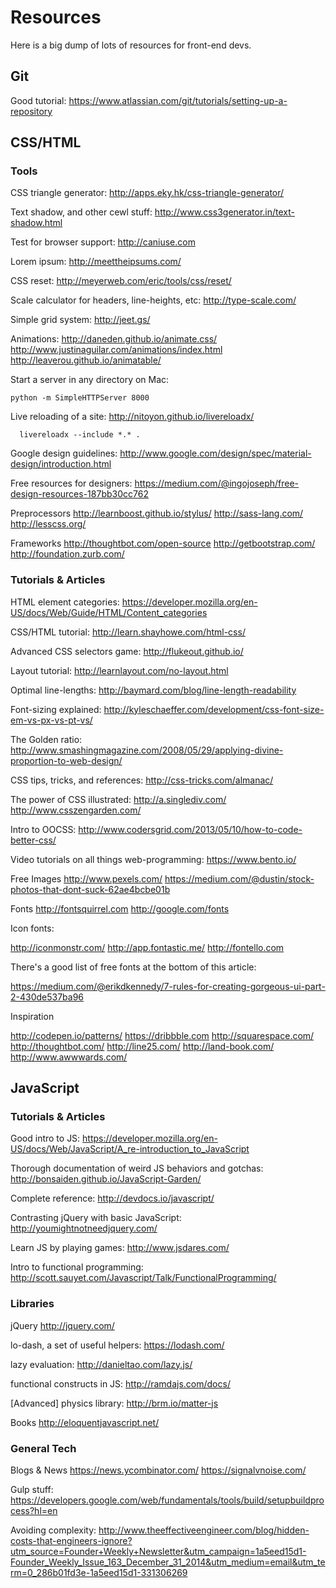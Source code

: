 # Resources

Here is a big dump of lots of resources for front-end devs.

## Git

Good tutorial:
https://www.atlassian.com/git/tutorials/setting-up-a-repository

## CSS/HTML

### Tools

CSS triangle generator:
http://apps.eky.hk/css-triangle-generator/

Text shadow, and other cewl stuff:
http://www.css3generator.in/text-shadow.html

Test for browser support:
http://caniuse.com

Lorem ipsum:
http://meettheipsums.com/

CSS reset:
http://meyerweb.com/eric/tools/css/reset/

Scale calculator for headers, line-heights, etc:
http://type-scale.com/

Simple grid system:
http://jeet.gs/

Animations:
http://daneden.github.io/animate.css/
http://www.justinaguilar.com/animations/index.html
http://leaverou.github.io/animatable/

Start a server in any directory on Mac:

    python -m SimpleHTTPServer 8000

Live reloading of a site:
http://nitoyon.github.io/livereloadx/

	  livereloadx --include *.* .

Google design guidelines:
http://www.google.com/design/spec/material-design/introduction.html

Free resources for designers:
https://medium.com/@ingojoseph/free-design-resources-187bb30cc762

Preprocessors
http://learnboost.github.io/stylus/
http://sass-lang.com/
http://lesscss.org/

Frameworks
http://thoughtbot.com/open-source
http://getbootstrap.com/
http://foundation.zurb.com/

### Tutorials & Articles

HTML element categories:
https://developer.mozilla.org/en-US/docs/Web/Guide/HTML/Content_categories

CSS/HTML tutorial:
http://learn.shayhowe.com/html-css/

Advanced CSS selectors game:
http://flukeout.github.io/

Layout tutorial:
http://learnlayout.com/no-layout.html

Optimal line-lengths:
http://baymard.com/blog/line-length-readability

Font-sizing explained:
http://kyleschaeffer.com/development/css-font-size-em-vs-px-vs-pt-vs/

The Golden ratio:
http://www.smashingmagazine.com/2008/05/29/applying-divine-proportion-to-web-design/

CSS tips, tricks, and references:
http://css-tricks.com/almanac/

The power of CSS illustrated:
http://a.singlediv.com/
http://www.csszengarden.com/

Intro to OOCSS:
http://www.codersgrid.com/2013/05/10/how-to-code-better-css/

Video tutorials on all things web-programming:
https://www.bento.io/

Free Images
http://www.pexels.com/
https://medium.com/@dustin/stock-photos-that-dont-suck-62ae4bcbe01b

Fonts
http://fontsquirrel.com
http://google.com/fonts

Icon fonts:

http://iconmonstr.com/
http://app.fontastic.me/
http://fontello.com

There's a good list of free fonts at the bottom of this article:

https://medium.com/@erikdkennedy/7-rules-for-creating-gorgeous-ui-part-2-430de537ba96

Inspiration

http://codepen.io/patterns/
https://dribbble.com
http://squarespace.com/
http://thoughtbot.com/
http://line25.com/
http://land-book.com/
http://www.awwwards.com/

## JavaScript

### Tutorials & Articles

Good intro to JS:
https://developer.mozilla.org/en-US/docs/Web/JavaScript/A_re-introduction_to_JavaScript

Thorough documentation of weird JS behaviors and gotchas:
http://bonsaiden.github.io/JavaScript-Garden/

Complete reference:
http://devdocs.io/javascript/

Contrasting jQuery with basic JavaScript:
http://youmightnotneedjquery.com/

Learn JS by playing games:
http://www.jsdares.com/

Intro to functional programming:
http://scott.sauyet.com/Javascript/Talk/FunctionalProgramming/

### Libraries

jQuery
http://jquery.com/

lo-dash, a set of useful helpers:
https://lodash.com/

lazy evaluation:
http://danieltao.com/lazy.js/

functional constructs in JS:
http://ramdajs.com/docs/

[Advanced] physics library:
http://brm.io/matter-js

Books
http://eloquentjavascript.net/



### General Tech

Blogs & News
https://news.ycombinator.com/
https://signalvnoise.com/

Gulp stuff:
https://developers.google.com/web/fundamentals/tools/build/setupbuildprocess?hl=en

Avoiding complexity:
http://www.theeffectiveengineer.com/blog/hidden-costs-that-engineers-ignore?utm_source=Founder+Weekly+Newsletter&utm_campaign=1a5eed15d1-Founder_Weekly_Issue_163_December_31_2014&utm_medium=email&utm_term=0_286b01fd3e-1a5eed15d1-331306269
